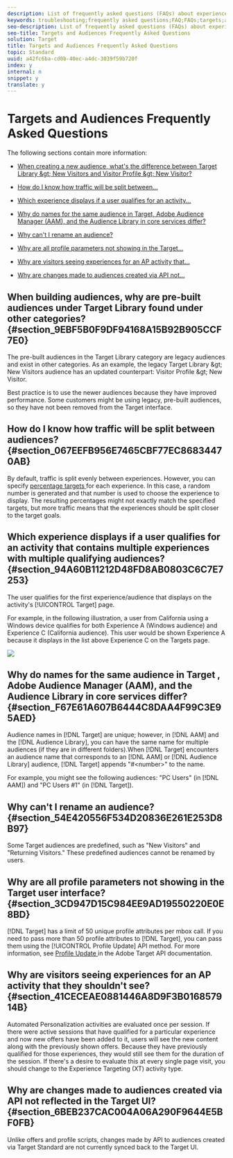 ```yaml
---
description: List of frequently asked questions (FAQs) about experience targeting and audiences.
keywords: troubleshooting;frequently asked questions;FAQ;FAQs;targets;audiences
seo-description: List of frequently asked questions (FAQs) about experience targeting and audiences.
seo-title: Targets and Audiences Frequently Asked Questions
solution: Target
title: Targets and Audiences Frequently Asked Questions
topic: Standard
uuid: a42fc6ba-cd0b-40ec-a4dc-3039f59b720f
index: y
internal: n
snippet: y
translate: y
---
```


# Targets and Audiences Frequently Asked Questions

The following sections contain more information: 


* [ When creating a new audience, what's the difference between Target Library &amp;gt; New Visitors and Visitor Profile &amp;gt; New Visitor? ](c_troubleshooting_targets_and_audiences.md#section_9EBF5B0F9DF94168A15B92B905CCF7E0) 

* [ How do I know how traffic will be split between... ](c_troubleshooting_targets_and_audiences.md#section_067EEFB956E7465CBF77EC86834470AB) 

* [ Which experience displays if a user qualifies for an activity... ](c_troubleshooting_targets_and_audiences.md#section_94A60B11212D48FD8AB0803C6C7E7253) 

* [ Why do names for the same audience in Target, Adobe Audience Manager (AAM), and the Audience Library in core services differ? ](c_troubleshooting_targets_and_audiences.md#section_F67E61A607B6444C8DAA4F99C3E95AED) 

* [ Why can't I rename an audience? ](c_troubleshooting_targets_and_audiences.md#section_54E420556F534D20836E261E253D8B97) 

* [ Why are all profile parameters not showing in the Target... ](c_troubleshooting_targets_and_audiences.md#section_3CD947D15C984EE9AD19550220E0E8BD) 

* [ Why are visitors seeing experiences for an AP activity that... ](c_troubleshooting_targets_and_audiences.md#section_41CECEAE0881446A8D9F3B016857914B) 

* [ Why are changes made to audiences created via API not... ](c_troubleshooting_targets_and_audiences.md#section_6BEB237CAC004A06A290F9644E5BF0FB) 



## When building audiences, why are pre-built audiences under Target Library found under other categories? {#section_9EBF5B0F9DF94168A15B92B905CCF7E0}

The pre-built audiences in the Target Library category are legacy audiences and exist in other categories. As an example, the legacy Target Library &amp;gt; New Visitors audience has an updated counterpart: Visitor Profile &amp;gt; New Visitor. 

Best practice is to use the newer audiences because they have improved performance. Some customers might be using legacy, pre-built audiences, so they have not been removed from the Target interface. 

## How do I know how traffic will be split between audiences? {#section_067EEFB956E7465CBF77EC86834470AB}

By default, traffic is split evenly between experiences. However, you can specify [ percentage targets ](c_target_percent.md#concept_9D0C47368EB942C9A66CE03C6BD92412) for each experience. In this case, a random number is generated and that number is used to choose the experience to display. The resulting percentages might not exactly match the specified targets, but more traffic means that the experiences should be split closer to the target goals. 

## Which experience displays if a user qualifies for an activity that contains multiple experiences with multiple qualifying audiences? {#section_94A60B11212D48FD8AB0803C6C7E7253}

The user qualifies for the first experience/audience that displays on the activity's [!UICONTROL  Target] page. 

For example, in the following illustration, a user from California using a Windows device qualifies for both Experience A (Windows audience) and Experience C (California audience). This user would be shown Experience A because it displays in the list above Experience C on the Targets page. 

![](/migration-test-20180813/assets/audiences_order.png) 

## Why do names for the same audience in Target , Adobe Audience Manager (AAM), and the Audience Library in core services differ? {#section_F67E61A607B6444C8DAA4F99C3E95AED}

Audience names in [!DNL  Target] are unique; however, in [!DNL  AAM] and the [!DNL  Audience Library], you can have the same name for multiple audiences (if they are in different folders).When [!DNL  Target] encounters an audience name that corresponds to an [!DNL  AAM] or [!DNL  Audience Library] audience, [!DNL  Target] appends "#&lt;number&gt;" to the name. 

For example, you might see the following audiences: "PC Users" (in [!DNL  AAM]) and "PC Users #1" (in [!DNL  Target]). 

## Why can't I rename an audience? {#section_54E420556F534D20836E261E253D8B97}

Some Target audiences are predefined, such as "New Visitors" and "Returning Visitors." These predefined audiences cannot be renamed by users. 

## Why are all profile parameters not showing in the Target user interface? {#section_3CD947D15C984EE9AD19550220E0E8BD}

[!DNL  Target] has a limit of 50 unique profile attributes per mbox call. If you need to pass more than 50 profile attributes to [!DNL  Target], you can pass them using the [!UICONTROL  Profile Update] API method. For more information, see [ Profile Update ](https://www.adobe.io/apis/marketingcloud/target/docs/reference/profiles/profile-update.html) in the Adobe Target API documentation. 

## Why are visitors seeing experiences for an AP activity that they shouldn't see? {#section_41CECEAE0881446A8D9F3B016857914B}

Automated Personalization activities are evaluated once per session. If there were active sessions that have qualified for a particular experience and now new offers have been added to it, users will see the new content along with the previously shown offers. Because they have previously qualified for those experiences, they would still see them for the duration of the session. If there's a desire to evaluate this at every single page visit, you should change to the Experience Targeting (XT) activity type. 

## Why are changes made to audiences created via API not reflected in the Target UI? {#section_6BEB237CAC004A06A290F9644E5BF0FB}

Unlike offers and profile scripts, changes made by API to audiences created via Target Standard are not currently synced back to the Target UI. 
